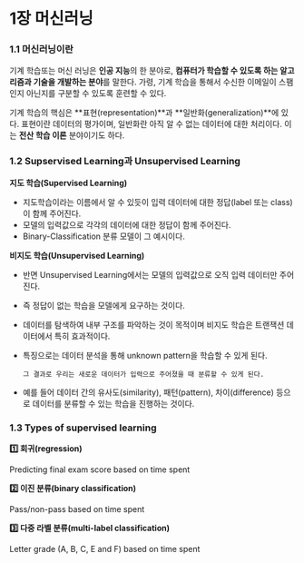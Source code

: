 # 1장 머신러닝


### 1.1 머신러닝이란

기계 학습또는 머신 러닝은 **인공 지능**의 한 분야로, **컴퓨터가 학습할 수 있도록 하는 알고리즘과 기술을 개발하는 분야**를 말한다. 가령, 기계 학습을 통해서 수신한 이메일이 스팸인지 아닌지를 구분할 수 있도록 훈련할 수 있다.

기계 학습의 핵심은 **표현(representation)**과 **일반화(generalization)**에 있다. 표현이란 데이터의 평가이며, 일반화란 아직 알 수 없는 데이터에 대한 처리이다. 이는 **전산 학습 이론** 분야이기도 하다.

### 1.2 Supservised Learning과 Unsupervised Learning

**지도 학습(Supervised Learning)**

- 지도학습이라는 이름에서 알 수 있듯이 입력 데이터에 대한 정답(label 또는 class)이 함께 주어진다.
- 모델의 입력값으로 각각의 데이터에 대한 정답이 함께 주어진다.
- Binary-Classification 분류 모델이 그 예시이다.

**비지도 학습(Unsupervised Learning)**

- 반면 Unsupervised Learning에서는 모델의 입력값으로 오직 입력 데이터만 주어진다.
- 즉 정답이 없는 학습을 모델에게 요구하는 것이다.

- 데이터를 탐색하여 내부 구조를 파악하는 것이 목적이며 비지도 학습은 트랜잭션 데이터에서 특히 효과적이다.


- 특징으로는 데이터 분석을 통해 unknown pattern을 학습할 수 있게 된다.

      그 결과로 우리는 새로운 데이터가 입력으로 주어졌을 때 분류할 수 있게 된다.

- 예를 들어 데이터 간의 유사도(similarity), 패턴(pattern), 차이(difference) 등으로 데이터를 분류할 수 있는 학습을 진행하는 것이다.

### 1.3 Types of supervised learning

**1️⃣ 회귀(regression)**

Predicting final exam score based on time spent

**2️⃣ 이진 분류(binary classification)**

Pass/non-pass based on time spent

**3️⃣ 다중 라벨 분류(multi-label classification)**

Letter grade (A, B, C, E and F) based on time spent
